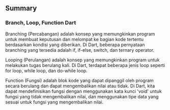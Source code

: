 ## Summary

### Branch, Loop, Function Dart

Branching (Percabangan) adalah konsep yang memungkinkan program untuk membuat keputusan dan melompat ke bagian kode tertentu berdasarkan kondisi yang diberikan. Di Dart, beberapa pernyataan branching yang tersedia adalah if, if-else, switch, dan ternary operator.

Looping (Perulangan) adalah konsep yang memungkinkan program untuk melakukan tugas berulang kali. Di Dart, terdapat beberapa jenis loop seperti for loop, while loop, dan do-while loop.

Function (Fungsi) adalah blok kode yang dapat dipanggil oleh program secara berulang dan dapat mengembalikan nilai atau tidak. Di Dart, kita dapat mendefinisikan fungsi dengan menggunakan kata kunci 'void' untuk fungsi yang tidak mengembalikan nilai, dan menggunakan tipe data yang sesuai untuk fungsi yang mengembalikan nilai.